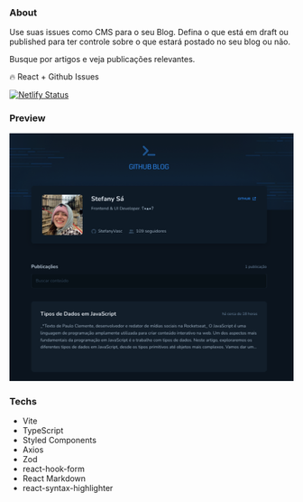 

### About
Use suas issues como CMS para o seu Blog. Defina o que está em draft ou published para ter controle sobre o que estará postado no seu blog ou não.  

Busque por artigos e veja publicações relevantes. 

🔥 React + Github Issues 

[![Netlify Status](https://api.netlify.com/api/v1/badges/efff0761-15a7-4996-a463-892861593329/deploy-status)](https://app.netlify.com/sites/github-bloguinho/deploys)

### Preview
![preview](/src/assets/preview.png)

### Techs

- Vite
- TypeScript
- Styled Components
- Axios
- Zod
- react-hook-form
- React Markdown
- react-syntax-highlighter